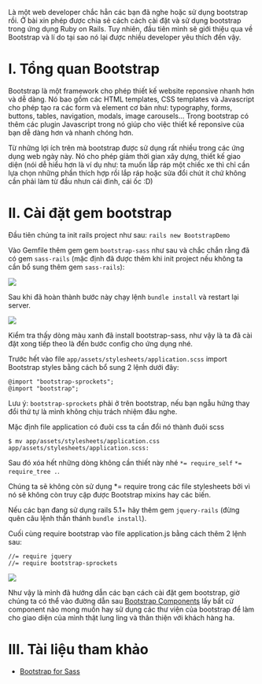 Là một web developer chắc hẳn các bạn đã nghe hoặc sử dụng bootstrap rồi. Ở bài xin phép được chia sẻ cách cách cài đặt và sử dụng bootstrap trong ứng dụng Ruby on Rails. Tuy nhiên, đầu tiên mình sẽ giới thiệu qua về Bootstrap và lí do tại sao nó lại được nhiều developer yêu thích đến vậy.
# I. Tổng quan Bootstrap
Bootstrap là một framework cho phép thiết kế website reponsive nhanh hơn và dễ dàng. Nó bao gồm các HTML templates, CSS templates và Javascript cho phép tạo ra các form và element cơ bản như: typography, forms, buttons, tables, navigation, modals, image carousels... Trong bootstrap có thêm các plugin Javascript trong nó giúp cho việc thiết kế reponsive của bạn dễ dàng hơn và nhanh chóng hơn.

Từ những lợi ích trên mà bootstrap được sử dụng rất nhiều trong các ứng dụng web ngày này. Nó cho phép giảm thời gian xây dựng, thiết kế giao diện (nói dễ hiểu hơn là ví dụ như: ta muốn lắp ráp một chiếc xe thì chỉ cần lựa chọn những phần thích hợp rồi lắp ráp hoặc sửa đổi chút ít chứ không cần phải làm từ đầu nhưn cái đinh, cái ốc :D) 
# II. Cài đặt gem bootstrap
Đầu tiên chúng ta init rails project như sau: 
`rails new BootstrapDemo`

Vào Gemfile thêm gem gem `bootstrap-sass` như sau và chắc chắn rằng đã có gem `sass-rails` (mặc định đã được thêm khi init project nếu không ta cần bổ sung thêm gem `sass-rails`):

![](https://images.viblo.asia/00ce7935-fdb5-4ba5-aec2-b98db7cd717b.png)

Sau khi đã hoàn thành bước này chạy lệnh `bundle install` và restart lại server.

![](https://images.viblo.asia/35776d3e-91be-4759-8556-db263467e601.png)

Kiểm tra thấy dòng màu xanh đã install bootstrap-sass, như vậy là ta đã cài đặt xong tiếp theo là đến bước config cho ứng dụng nhé.

Trước hết vào file `app/assets/stylesheets/application.scss` import Bootstrap styles bằng cách bổ sung 2 lệnh dưới đây:
```
@import "bootstrap-sprockets";
@import "bootstrap";
```
Lưu ý: `bootstrap-sprockets` phải ở trên bootstrap, nếu bạn ngẫu hứng thay đổi thứ tự là mình không chịu trách nhiệm đâu nghe.

Mặc định file application có đuôi css ta cần đổi nó thành đuôi scss
```
$ mv app/assets/stylesheets/application.css app/assets/stylesheets/application.scss:
```
Sau đó xóa hết những dòng không cần thiết này nhé `*= require_self` `*= require_tree .`.

Chúng ta sẽ không còn sử dụng *= require trong các file stylesheets bởi vì nó sẽ không còn truy cập được Bootstrap mixins hay các biến.

Nếu các bạn đang sử dụng rails 5.1+ hãy thêm gem `jquery-rails` (đừng quên câu lệnh thần thánh `bundle install`).

Cuối cùng require bootstrap vào file application.js bằng cách thêm 2 lệnh sau:
```
//= require jquery
//= require bootstrap-sprockets
```

![](https://images.viblo.asia/be6a5e67-5db4-45ba-a47f-c32e97e1b139.png)

Như vậy là mình đã hướng dẫn các bạn cách cài đặt gem bootstrap, giờ chúng ta có thể vào đường dẫn sau [Bootstrap Components](https://getbootstrap.com/docs/3.3/components/) lấy bất cử component nào mong muốn hay sử dụng các thư viện của bootstrap để làm cho giao diện của mình thật lung ling và thân thiện với khách hàng ha. 

# III. Tài liệu tham khảo
* [Bootstrap for Sass](https://github.com/twbs/bootstrap-sass)